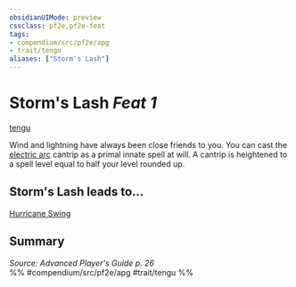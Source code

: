 ```yaml
---
obsidianUIMode: preview
cssclass: pf2e,pf2e-feat
tags:
- compendium/src/pf2e/apg
- trait/tengu
aliases: ["Storm's Lash"]
---
```

# Storm's Lash  *Feat 1*  
[tengu](../../Rules/traits/tengu-b1.md)  


Wind and lightning have always been close friends to you. You can cast the [electric arc](../spells/electric-arc.md) cantrip as a primal innate spell at will. A cantrip is heightened to a spell level equal to half your level rounded up.

## Storm's Lash leads to...

[Hurricane Swing](hurricane-swing-loag.md)

## Summary

*Source: Advanced Player's Guide p. 26*  
%% #compendium/src/pf2e/apg #trait/tengu %%